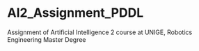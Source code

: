 # AI2_Assignment_PDDL
Assignment of Artificial Intelligence 2 course at UNIGE, Robotics Engineering Master Degree 
